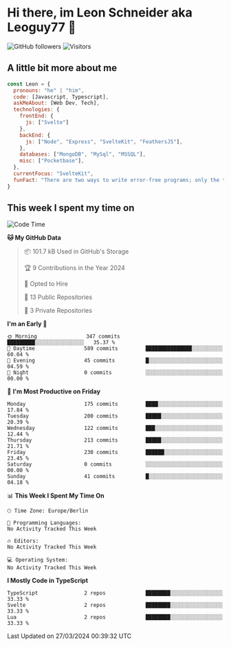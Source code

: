 # Hi there, im Leon Schneider aka Leoguy77 👋

![GitHub followers](https://img.shields.io/github/followers/leoguy77.svg?style=social&label=Followers) ![Visitors](https://visitor-badge.glitch.me/badge?page_id=leoguy77.leoguy77)

## A little bit more about me

```javascript
const Leon = {
  pronouns: "he" | "him",
  code: [Javascript, Typescript],
  askMeAbout: [Web Dev, Tech],
  technologies: {
    frontEnd: {
      js: ["Svelte"]
    },
    backEnd: {
      js: ["Node", "Express", "SvelteKit", "FeathersJS"],
    },
    databases: ["MongoDB", "MySql", "MSSQL"],
    misc: ["Pocketbase"],
  },
  currentFocus: "SvelteKit",
  funFact: "There are two ways to write error-free programs; only the third one works"
}
```

## This week I spent my time on

<!--START_SECTION:waka-->
![Code Time](http://img.shields.io/badge/Code%20Time-134%20hrs%2048%20mins-blue)

**🐱 My GitHub Data** 

> 📦 101.7 kB Used in GitHub's Storage 
 > 
> 🏆 9 Contributions in the Year 2024
 > 
> 💼 Opted to Hire
 > 
> 📜 13 Public Repositories 
 > 
> 🔑 3 Private Repositories 
 > 
**I'm an Early 🐤** 

```text
🌞 Morning                347 commits         █████████░░░░░░░░░░░░░░░░   35.37 % 
🌆 Daytime                589 commits         ███████████████░░░░░░░░░░   60.04 % 
🌃 Evening                45 commits          █░░░░░░░░░░░░░░░░░░░░░░░░   04.59 % 
🌙 Night                  0 commits           ░░░░░░░░░░░░░░░░░░░░░░░░░   00.00 % 
```
📅 **I'm Most Productive on Friday** 

```text
Monday                   175 commits         ████░░░░░░░░░░░░░░░░░░░░░   17.84 % 
Tuesday                  200 commits         █████░░░░░░░░░░░░░░░░░░░░   20.39 % 
Wednesday                122 commits         ███░░░░░░░░░░░░░░░░░░░░░░   12.44 % 
Thursday                 213 commits         █████░░░░░░░░░░░░░░░░░░░░   21.71 % 
Friday                   230 commits         ██████░░░░░░░░░░░░░░░░░░░   23.45 % 
Saturday                 0 commits           ░░░░░░░░░░░░░░░░░░░░░░░░░   00.00 % 
Sunday                   41 commits          █░░░░░░░░░░░░░░░░░░░░░░░░   04.18 % 
```


📊 **This Week I Spent My Time On** 

```text
🕑︎ Time Zone: Europe/Berlin

💬 Programming Languages: 
No Activity Tracked This Week

🔥 Editors: 
No Activity Tracked This Week

💻 Operating System: 
No Activity Tracked This Week
```

**I Mostly Code in TypeScript** 

```text
TypeScript               2 repos             ████████░░░░░░░░░░░░░░░░░   33.33 % 
Svelte                   2 repos             ████████░░░░░░░░░░░░░░░░░   33.33 % 
Lua                      2 repos             ████████░░░░░░░░░░░░░░░░░   33.33 % 
```




 Last Updated on 27/03/2024 00:39:32 UTC
<!--END_SECTION:waka-->
